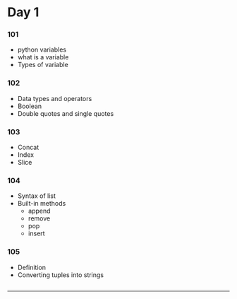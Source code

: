 # Day 1 
### 101
* python variables     
* what is a variable   
* Types of variable  

### 102
* Data types and operators
* Boolean 
* Double quotes and single quotes

### 103
* Concat
* Index
* Slice

### 104
* Syntax of list
* Built-in methods 
    * append 
    * remove
    * pop
    * insert 

### 105
* Definition
* Converting tuples into strings 
```python
```
___